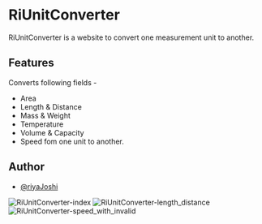 
# RiUnitConverter

RiUnitConverter is a website to convert one measurement unit to another. 

 
## Features

Converts following fields -
- Area
- Length & Distance
- Mass & Weight 
- Temperature
- Volume & Capacity
- Speed 
fom one unit to another.  

## Author

- [@riyaJoshi](https://github.com/RiyaMJoshi)

![RiUnitConverter-index](https://user-images.githubusercontent.com/49148284/155888030-945f6abf-4e46-4876-9898-d177b19e3a4f.png)
![RiUnitConverter-length_distance](https://user-images.githubusercontent.com/49148284/155888047-2171b279-e155-4ffc-9167-b9f28e6303f0.png)
![RiUnitConverter-speed_with_invalid](https://user-images.githubusercontent.com/49148284/155888055-e3d6421b-44c7-46c7-a7a9-32f929c4b30f.png)
